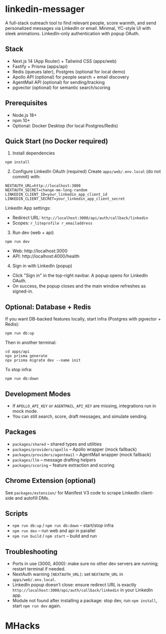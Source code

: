 # linkedin-messager

A full-stack outreach tool to find relevant people, score warmth, and send personalized messages via LinkedIn or email. Minimal, YC-style UI with sleek animations. LinkedIn-only authentication with popup OAuth.

## Stack
- Next.js 14 (App Router) + Tailwind CSS (apps/web)
- Fastify + Prisma (apps/api)
- Redis (queues later), Postgres (optional for local demo)
- Apollo API (optional) for people search + email discovery
- AgentMail API (optional) for sending/tracking
- pgvector (optional) for semantic search/scoring

## Prerequisites
- Node.js 18+
- npm 10+
- Optional: Docker Desktop (for local Postgres/Redis)

## Quick Start (no Docker required)

1) Install dependencies
```
npm install
```

2) Configure LinkedIn OAuth (required)
Create `apps/web/.env.local` (do not commit) with:
```
NEXTAUTH_URL=http://localhost:3000
NEXTAUTH_SECRET=change-me-long-random
LINKEDIN_CLIENT_ID=your_linkedin_app_client_id
LINKEDIN_CLIENT_SECRET=your_linkedin_app_client_secret
```
LinkedIn App settings:
- Redirect URL: `http://localhost:3000/api/auth/callback/linkedin`
- Scopes: `r_liteprofile r_emailaddress`

3) Run dev (web + api)
```
npm run dev
```

- Web: http://localhost:3000
- API: http://localhost:4000/health

4) Sign in with LinkedIn (popup)
- Click "Sign in" in the top-right navbar. A popup opens for LinkedIn OAuth.
- On success, the popup closes and the main window refreshes as signed-in.

## Optional: Database + Redis
If you want DB-backed features locally, start infra (Postgres with pgvector + Redis):
```
npm run db:up
```
Then in another terminal:
```
cd apps/api
npx prisma generate
npx prisma migrate dev --name init
```

To stop infra:
```
npm run db:down
```

## Development Modes
- If `APOLLO_API_KEY` or `AGENTMAIL_API_KEY` are missing, integrations run in mock mode.
- You can still search, score, draft messages, and simulate sending.

## Packages
- `packages/shared` – shared types and utilities
- `packages/providers/apollo` – Apollo wrapper (mock fallback)
- `packages/providers/agentmail` – AgentMail wrapper (mock fallback)
- `packages/llm` – message drafting helpers
- `packages/scoring` – feature extraction and scoring

## Chrome Extension (optional)
See `packages/extension/` for Manifest V3 code to scrape LinkedIn client-side and autofill DMs.

## Scripts
- `npm run db:up` / `npm run db:down` – start/stop infra
- `npm run dev` – run web and api in parallel
- `npm run build` / `npm start` – build and run

## Troubleshooting
- Ports in use (3000, 4000): make sure no other dev servers are running; restart terminal if needed.
- NextAuth warning `[NEXTAUTH_URL]`: set `NEXTAUTH_URL` in `apps/web/.env.local`.
- LinkedIn popup doesn’t close: ensure redirect URL is exactly `http://localhost:3000/api/auth/callback/linkedin` in your LinkedIn app.
- Module not found after installing a package: stop dev, run `npm install`, start `npm run dev` again.
# MHacks
